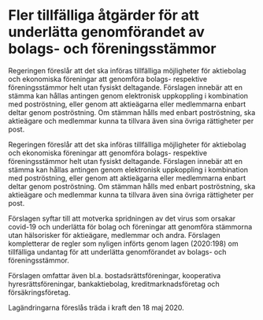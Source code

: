 # Fler tillfälliga åtgärder för att underlätta genomförandet av bolags- och föreningsstämmor

Regeringen föreslår att det ska införas tillfälliga möjligheter för aktiebolag och ekonomiska föreningar att genomföra bolags- respektive föreningsstämmor helt utan fysiskt deltagande. Förslagen innebär att en stämma kan hållas antingen genom elektronisk uppkoppling i kombination med poströstning, eller genom att aktieägarna eller medlemmarna enbart deltar genom poströstning. Om stämman hålls med enbart poströstning, ska aktieägare och medlemmar kunna ta tillvara även sina övriga rättigheter per post.

Regeringen föreslår att det ska införas tillfälliga möjligheter för aktiebolag och ekonomiska föreningar att genomföra bolags- respektive föreningsstämmor helt utan fysiskt deltagande. Förslagen innebär att en stämma kan hållas antingen genom elektronisk uppkoppling i kombination med poströstning, eller genom att aktieägarna eller medlemmarna enbart deltar genom poströstning. Om stämman hålls med enbart poströstning, ska aktieägare och medlemmar kunna ta tillvara även sina övriga rättigheter per post.

Förslagen syftar till att motverka spridningen av det virus som orsakar covid-19 och underlätta för bolag och föreningar att genomföra stämmorna utan hälsorisker för aktieägare, medlemmar och andra. Förslagen kompletterar de regler som nyligen införts genom lagen (2020:198) om tillfälliga undantag för att underlätta genomförandet av bolags- och föreningsstämmor.

Förslagen omfattar även bl.a. bostadsrättsföreningar, kooperativa hyresrättsföreningar, bankaktiebolag, kreditmarknadsföretag och försäkringsföretag.

Lagändringarna föreslås träda i kraft den 18 maj 2020.
